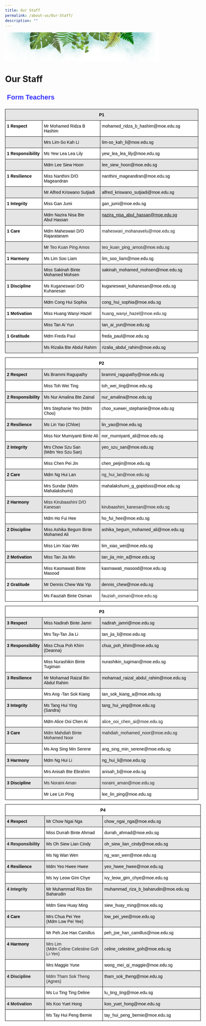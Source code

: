 ```yaml
---
title: Our Staff
permalink: /about-us/Our-Staff/
description: ""
---
```

![](/images/Banner.png)

# **Our Staff**

<style type="text/css">
.tg  {border-collapse:collapse;border-spacing:0;}
.tg td{border-color:black;border-style:solid;border-width:1px;font-family:Arial, sans-serif;font-size:14px;
  overflow:hidden;padding:10px 5px;word-break:normal;}
.tg th{border-color:black;border-style:solid;border-width:1px;font-family:Arial, sans-serif;font-size:14px;
  font-weight:normal;overflow:hidden;padding:10px 5px;word-break:normal;}
.tg .tg-x99i{border-color:#ffffff;color:#3531ff;font-size:22px;font-weight:bold;text-align:center;vertical-align:top}
</style>
<table class="tg">
<thead>
  <tr>
    <td class="tg-x99i">Form Teachers</td>
  </tr>
</thead>
</table>

<style type="text/css">
.tg  {border-collapse:collapse;border-spacing:0;}
.tg td{border-color:black;border-style:solid;border-width:1px;font-family:Arial, sans-serif;font-size:14px;
  overflow:hidden;padding:10px 5px;word-break:normal;}
.tg th{border-color:black;border-style:solid;border-width:1px;font-family:Arial, sans-serif;font-size:14px;
  font-weight:normal;overflow:hidden;padding:10px 5px;word-break:normal;}
.tg .tg-9678{background-color:#E5E5E5;text-align:left;vertical-align:top}
.tg .tg-u7p7{background-color:#E5E5E5;font-weight:bold;text-align:center;vertical-align:top}
.tg .tg-dgl5{background-color:#FFF;font-weight:bold;text-align:left;vertical-align:top}
.tg .tg-ktyi{background-color:#FFF;text-align:left;vertical-align:top}
.tg .tg-luk7{background-color:#E5E5E5;color:#1FA4A0;text-align:left;vertical-align:top}
</style>
<table class="tg" style="undefined;table-layout: fixed; width: 633px">
<colgroup>
<col style="width: 121px">
<col style="width: 191px">
<col style="width: 321px">
</colgroup>
<thead>
  <tr>
    <th class="tg-u7p7" colspan="3"><span style="color:black">P1</span></th>
  </tr>
</thead>
<tbody>
  <tr>
    <td class="tg-dgl5"><span style="color:black">1 Respect</span></td>
    <td class="tg-ktyi"><span style="color:black">Mr Mohamed Ridza B Hashim</span></td>
    <td class="tg-ktyi"><span style="font-weight:normal;color:black">mohamed_ridza_b_hashim@moe.edu.sg</span></td>
  </tr>
  <tr>
    <td class="tg-9678"><span style="color:black"> </span></td>
    <td class="tg-9678"><span style="color:black">Mrs Lim-So Kah Li</span></td>
    <td class="tg-9678"><span style="color:black">lim-so_kah_li@moe.edu.sg</span></td>
  </tr>
  <tr>
    <td class="tg-dgl5"><span style="color:black">1 Responsibility</span></td>
    <td class="tg-ktyi"><span style="color:black">Ms Yew Lea Lea Lily</span></td>
    <td class="tg-ktyi"><span style="color:black">yew_lea_lea_lily@moe.edu.sg</span></td>
  </tr>
  <tr>
    <td class="tg-9678"><span style="color:black"> </span></td>
    <td class="tg-9678"><span style="color:black">Mdm Lee Siew Hoon</span></td>
    <td class="tg-9678"><span style="color:black">lee_siew_hoon@moe.edu.sg</span></td>
  </tr>
  <tr>
    <td class="tg-dgl5"><span style="color:black">1 Resilience</span></td>
    <td class="tg-ktyi"><span style="color:black">Miss Nanthini D/O Mageandran</span></td>
    <td class="tg-ktyi"><span style="color:black">nanthini_mageandran@moe.edu.sg</span></td>
  </tr>
  <tr>
    <td class="tg-9678"><span style="color:black"> </span></td>
    <td class="tg-9678"><span style="color:black">Mr Alfred Kriswano Sutjiadi</span></td>
    <td class="tg-9678"><span style="color:black">alfred_kriswano_sutjiadi@moe.edu.sg</span></td>
  </tr>
  <tr>
    <td class="tg-dgl5"><span style="color:black">1 Integrity</span></td>
    <td class="tg-ktyi"><span style="color:black">Miss Gan Jumi</span></td>
    <td class="tg-ktyi"><span style="color:black">gan_jumi@moe.edu.sg</span></td>
  </tr>
  <tr>
    <td class="tg-9678"><span style="color:black"> </span></td>
    <td class="tg-9678"><span style="color:black">Mdm Nazira Nisa Bte</span><br><span style="color:black">Abul Hassan</span></td>
    <td class="tg-luk7"><a href="mailto:nazira_nisa_abul_hassan@moe.edu.sg"><span style="color:black">nazira_nisa_abul_hassan@moe.edu.sg</span></a></td>
  </tr>
  <tr>
    <td class="tg-dgl5"><span style="color:black">1 Care</span></td>
    <td class="tg-ktyi"><span style="color:black">Mdm Maheswari D/O</span><br><span style="color:black">Rajaratanam</span></td>
    <td class="tg-ktyi">maheswari_mohanavelu@moe.edu.sg</td>
  </tr>
  <tr>
    <td class="tg-9678"><span style="color:black"> </span></td>
    <td class="tg-9678"><span style="color:black">Mr </span>Teo Kuan Ping Amos</td>
    <td class="tg-9678">teo_kuan_ping_amos@moe.edu.sg </td>
  </tr>
  <tr>
    <td class="tg-dgl5"><span style="color:black">1 Harmony</span></td>
    <td class="tg-ktyi"><span style="color:black">Ms Lim Soo Liam</span></td>
    <td class="tg-ktyi"><span style="color:black">lim_soo_liam@moe.edu.sg</span></td>
  </tr>
  <tr>
    <td class="tg-9678"><span style="color:black">  </span></td>
    <td class="tg-9678"><span style="color:black">Miss Sakinah Binte Mohamed Mohsen</span></td>
    <td class="tg-9678"><span style="color:black">sakinah_mohamed_mohsen@moe.edu.sg</span></td>
  </tr>
  <tr>
    <td class="tg-dgl5"><span style="color:black">1 Discipline</span></td>
    <td class="tg-ktyi"><span style="color:black">Ms Kuganeswari D/O Kuhanesan</span></td>
    <td class="tg-ktyi"><span style="color:black">kuganeswari_kuhanesan@moe.edu.sg</span></td>
  </tr>
  <tr>
    <td class="tg-9678"><span style="color:black"> </span></td>
    <td class="tg-9678"><span style="color:black">Mdm Cong Hui Sophia</span></td>
    <td class="tg-9678"><span style="color:black">cong_hui_sophia@moe.edu.sg</span></td>
  </tr>
  <tr>
    <td class="tg-dgl5"><span style="color:black">1 Motivation</span></td>
    <td class="tg-ktyi"><span style="color:black">Miss Huang Wanyi Hazel</span></td>
    <td class="tg-ktyi">huang_wanyi_hazel@moe.edu.sg</td>
  </tr>
  <tr>
    <td class="tg-9678"><span style="color:black"> </span></td>
    <td class="tg-9678"><span style="color:black">Miss Tan Ai Yun</span></td>
    <td class="tg-9678"><span style="color:black">tan_ai_yun@moe.edu.sg</span></td>
  </tr>
  <tr>
    <td class="tg-dgl5"><span style="color:black">1 Gratitude</span></td>
    <td class="tg-ktyi"><span style="color:black">Mdm Freda Paul</span></td>
    <td class="tg-ktyi"><span style="color:black">freda_paul@moe.edu.sg</span></td>
  </tr>
  <tr>
    <td class="tg-9678"><span style="color:black"> </span></td>
    <td class="tg-9678"><span style="color:black">Ms Rizalia Bte Abdul Rahim</span></td>
    <td class="tg-9678"><span style="color:black">rizalia_abdul_rahim@moe.edu.sg</span></td>
  </tr>
</tbody>
</table>


<style type="text/css">
.tg  {border-collapse:collapse;border-spacing:0;}
.tg td{border-color:black;border-style:solid;border-width:1px;font-family:Arial, sans-serif;font-size:14px;
  overflow:hidden;padding:10px 5px;word-break:normal;}
.tg th{border-color:black;border-style:solid;border-width:1px;font-family:Arial, sans-serif;font-size:14px;
  font-weight:normal;overflow:hidden;padding:10px 5px;word-break:normal;}
.tg .tg-k9vs{background-color:#EEE;font-weight:bold;text-align:left;vertical-align:top}
.tg .tg-9678{background-color:#E5E5E5;text-align:left;vertical-align:top}
.tg .tg-9hzb{background-color:#FFF;font-weight:bold;text-align:center;vertical-align:top}
.tg .tg-mdf1{background-color:#E5E5E5;font-weight:bold;text-align:left;vertical-align:top}
.tg .tg-ktyi{background-color:#FFF;text-align:left;vertical-align:top}
</style>
<table class="tg" style="undefined;table-layout: fixed; width: 632px">
<colgroup>
<col style="width: 121px">
<col style="width: 190px">
<col style="width: 321px">
</colgroup>
<thead>
  <tr>
    <th class="tg-9hzb" colspan="3"><span style="color:black">P2</span></th>
  </tr>
</thead>
<tbody>
  <tr>
    <td class="tg-mdf1"><span style="color:black">2 Respect</span></td>
    <td class="tg-9678"><span style="color:black">Ms Brammi Ragupathy</span></td>
    <td class="tg-9678"><span style="color:black">brammi_ragupathy@moe.edu.sg</span></td>
  </tr>
  <tr>
    <td class="tg-ktyi"><span style="color:black"> </span></td>
    <td class="tg-ktyi"><span style="color:black">Miss Toh Wei Ting</span></td>
    <td class="tg-ktyi"><span style="color:black">toh_wei_ting@moe.edu.sg</span></td>
  </tr>
  <tr>
    <td class="tg-mdf1"><span style="color:black">2 Responsibility</span></td>
    <td class="tg-9678"><span style="color:black">Ms Nur Amalina Bte Zainal</span></td>
    <td class="tg-9678"><span style="color:black">nur_amalina@moe.edu.sg</span></td>
  </tr>
  <tr>
    <td class="tg-ktyi"><span style="color:black"> </span></td>
    <td class="tg-ktyi"><span style="color:black">Mrs Stephanie Yeo (Mdm Choo)</span></td>
    <td class="tg-ktyi"><span style="color:black">choo_xuewei_stephanie@moe.edu.sg</span></td>
  </tr>
  <tr>
    <td class="tg-mdf1"><span style="color:black">2 Resilience</span></td>
    <td class="tg-9678"><span style="color:black">Ms Lin Yao (Chloe)</span><br></td>
    <td class="tg-9678"><span style="color:black">lin_yao@moe.edu.sg</span></td>
  </tr>
  <tr>
    <td class="tg-ktyi"><span style="color:black"> </span></td>
    <td class="tg-ktyi"><span style="color:black">Miss Nor Murniyanti Binte Ali</span></td>
    <td class="tg-ktyi"><span style="color:black">nor_murniyanti_ali@moe.edu.sg</span></td>
  </tr>
  <tr>
    <td class="tg-mdf1"><span style="color:black">2 Integrity</span></td>
    <td class="tg-9678"><span style="color:black">Mrs Chow Szu San</span><br><span style="color:black">(Mdm Yeo Szu San)</span></td>
    <td class="tg-9678"><span style="color:black">yeo_szu_san@moe.edu.sg</span></td>
  </tr>
  <tr>
    <td class="tg-ktyi"><span style="color:black"> </span></td>
    <td class="tg-ktyi"><span style="color:black">Miss Chen Pei Jin</span></td>
    <td class="tg-ktyi"><span style="color:black">chen_peijin@moe.edu.sg</span></td>
  </tr>
  <tr>
    <td class="tg-mdf1"><span style="color:black">2 Care</span></td>
    <td class="tg-9678"><span style="color:black">Mdm Ng Hui Lan</span></td>
    <td class="tg-9678">ng_hui_lan@moe.edu.sg</td>
  </tr>
  <tr>
    <td class="tg-ktyi"><span style="color:black"> </span></td>
    <td class="tg-ktyi"><span style="color:black">Mrs Sundar (Mdm Mahalakshumi)</span></td>
    <td class="tg-ktyi"><span style="color:black">mahalakshumi_g_gopidoss@moe.edu.sg</span></td>
  </tr>
  <tr>
    <td class="tg-mdf1"><span style="color:black">2 Harmony</span></td>
    <td class="tg-9678">Miss Kirubaashini D/O Kanesan</td>
    <td class="tg-9678"><br>kirubaashini_kanesan@moe.edu.sg</td>
  </tr>
  <tr>
    <td class="tg-ktyi"><span style="color:black"> </span></td>
    <td class="tg-ktyi"><span style="color:black">Mdm Ho Fui Hee</span></td>
    <td class="tg-ktyi"><span style="color:black">ho_fui_hee@moe.edu.sg</span></td>
  </tr>
  <tr>
    <td class="tg-mdf1"><span style="color:black">2 Discipline</span></td>
    <td class="tg-9678"><span style="color:black">Miss Ashika Begum Binte Mohamed Ali</span></td>
    <td class="tg-9678"><span style="color:black">ashika_begum_mohamed_ali@moe.edu.sg</span></td>
  </tr>
  <tr>
    <td class="tg-ktyi"><span style="color:black"> </span></td>
    <td class="tg-ktyi"><span style="color:black">Miss Lim Xiao Wei</span></td>
    <td class="tg-ktyi"><span style="color:black">lim_xiao_wei@moe.edu.sg</span></td>
  </tr>
  <tr>
    <td class="tg-mdf1"><span style="color:black">2 Motivation</span></td>
    <td class="tg-9678"><span style="color:black">Miss Tan Jia Min</span></td>
    <td class="tg-9678"><span style="color:black">tan_jia_min_a@moe.edu.sg</span></td>
  </tr>
  <tr>
    <td class="tg-ktyi"><span style="color:black"> </span></td>
    <td class="tg-ktyi"><span style="color:black">Miss Kasmawati Binte Masood</span></td>
    <td class="tg-ktyi"><span style="color:black">kasmawati_masood@moe.edu.sg</span></td>
  </tr>
  <tr>
    <td class="tg-k9vs"><span style="color:black;background-color:#EEE">2 Gratitude</span></td>
    <td class="tg-9678"><span style="color:black">Mr Dennis Chew Wai Yip</span></td>
    <td class="tg-9678"><span style="color:black">dennis_chew@moe.edu.sg</span></td>
  </tr>
  <tr>
    <td class="tg-ktyi"></td>
    <td class="tg-ktyi"><span style="color:black">Ms Fauziah Binte Osman</span></td>
    <td class="tg-ktyi">fauziah_osman@moe.edu.sg</td>
  </tr>
</tbody>
</table>

<style type="text/css">
.tg  {border-collapse:collapse;border-spacing:0;}
.tg td{border-color:black;border-style:solid;border-width:1px;font-family:Arial, sans-serif;font-size:14px;
  overflow:hidden;padding:10px 5px;word-break:normal;}
.tg th{border-color:black;border-style:solid;border-width:1px;font-family:Arial, sans-serif;font-size:14px;
  font-weight:normal;overflow:hidden;padding:10px 5px;word-break:normal;}
.tg .tg-9678{background-color:#E5E5E5;text-align:left;vertical-align:top}
.tg .tg-9hzb{background-color:#FFF;font-weight:bold;text-align:center;vertical-align:top}
.tg .tg-mdf1{background-color:#E5E5E5;font-weight:bold;text-align:left;vertical-align:top}
.tg .tg-dgl5{background-color:#FFF;font-weight:bold;text-align:left;vertical-align:top}
.tg .tg-ktyi{background-color:#FFF;text-align:left;vertical-align:top}
</style>
<table class="tg" style="undefined;table-layout: fixed; width: 633px">
<colgroup>
<col style="width: 121px">
<col style="width: 191px">
<col style="width: 321px">
</colgroup>
<thead>
  <tr>
    <th class="tg-9hzb" colspan="3"><span style="color:black">P3    </span> <span style="color:black"> </span></th>
  </tr>
</thead>
<tbody>
  <tr>
    <td class="tg-mdf1"><span style="color:black">3 Respect</span></td>
    <td class="tg-9678"><span style="color:black">Miss Nadirah Binte Jamri</span><br></td>
    <td class="tg-9678"><span style="color:black">nadirah_jamri@moe.edu.sg</span></td>
  </tr>
  <tr>
    <td class="tg-dgl5"><span style="color:black"> </span></td>
    <td class="tg-ktyi"><span style="color:black">Mrs Tay-Tan Jia Li</span></td>
    <td class="tg-ktyi"><span style="font-weight:normal;color:black">tan_jia_li@moe.edu.sg</span></td>
  </tr>
  <tr>
    <td class="tg-mdf1"><span style="color:black">3 Responsibility</span></td>
    <td class="tg-9678"><span style="font-weight:normal;color:black">Miss Chua Poh Khim</span><br><span style="font-weight:normal;color:black">(Deanna)</span></td>
    <td class="tg-9678"><span style="color:black">chua_poh_khim@moe.edu.sg</span></td>
  </tr>
  <tr>
    <td class="tg-dgl5"><span style="color:black"> </span></td>
    <td class="tg-ktyi"><span style="color:black">Miss Nurashikin Binte Tugiman</span></td>
    <td class="tg-ktyi"><span style="font-weight:normal;color:black">nurashikin_tugiman@moe.edu.sg</span></td>
  </tr>
  <tr>
    <td class="tg-mdf1"><span style="color:black">3 Resilience</span></td>
    <td class="tg-9678"><span style="color:black">Mr Mohamad Raizal Bin Abdul Rahim</span></td>
    <td class="tg-9678"><span style="color:black">mohamad_raizal_abdul_rahim@moe.edu.sg</span></td>
  </tr>
  <tr>
    <td class="tg-dgl5"><span style="color:black"> </span></td>
    <td class="tg-ktyi"><span style="color:black">Mrs Ang -Tan Sok Kiang</span></td>
    <td class="tg-ktyi"><span style="font-weight:normal;color:black">tan_sok_kiang_a@moe.edu.sg</span></td>
  </tr>
  <tr>
    <td class="tg-mdf1"><span style="color:black">3 Integrity</span></td>
    <td class="tg-9678"><span style="color:black">Ms Tang Hui Ying</span><br><span style="color:black">(Sandra)</span></td>
    <td class="tg-9678"><span style="color:black">tang_hui_ying@moe.edu.sg</span></td>
  </tr>
  <tr>
    <td class="tg-dgl5"><span style="color:black"> </span></td>
    <td class="tg-ktyi"><span style="color:black">Mdm Alice Ooi Chen Ai</span><br></td>
    <td class="tg-ktyi">alice_ooi_chen_ai@moe.edu.sg</td>
  </tr>
  <tr>
    <td class="tg-mdf1"><span style="color:black">3 Care</span></td>
    <td class="tg-9678">Mdm Mahdiah Binte Mohamed Noor</td>
    <td class="tg-9678">mahdiah_mohamed_noor@moe.edu.sg<br></td>
  </tr>
  <tr>
    <td class="tg-dgl5"><span style="color:black"> </span></td>
    <td class="tg-ktyi"><span style="color:black">Ms Ang Sing Min Serene</span></td>
    <td class="tg-ktyi"><span style="font-weight:normal;color:black">ang_sing_min_serene@moe.edu.sg</span></td>
  </tr>
  <tr>
    <td class="tg-mdf1"><span style="color:black">3 Harmony</span></td>
    <td class="tg-9678"><span style="color:black">Mdm Ng Hui Li</span></td>
    <td class="tg-9678"><span style="color:black">ng_hui_li@moe.edu.sg</span></td>
  </tr>
  <tr>
    <td class="tg-dgl5"><span style="color:black"> </span></td>
    <td class="tg-ktyi"><span style="color:black">Mrs Anisah Bte Ebrahim</span></td>
    <td class="tg-ktyi"><span style="font-weight:normal;color:black">anisah_b@moe.edu.sg</span></td>
  </tr>
  <tr>
    <td class="tg-mdf1"><span style="color:black">3 Discipline</span></td>
    <td class="tg-9678">Ms Noraini Aman</td>
    <td class="tg-9678">noraini_aman@moe.edu.sg</td>
  </tr>
  <tr>
    <td class="tg-dgl5"><span style="color:black"> </span></td>
    <td class="tg-ktyi"><span style="color:black">Mr Lee Lin Ping</span></td>
    <td class="tg-ktyi"><span style="font-weight:normal;color:black">lee_lin_ping@moe.edu.sg</span></td>
  </tr>
</tbody>
</table>

<style type="text/css">
.tg  {border-collapse:collapse;border-spacing:0;}
.tg td{border-color:black;border-style:solid;border-width:1px;font-family:Arial, sans-serif;font-size:14px;
  overflow:hidden;padding:10px 5px;word-break:normal;}
.tg th{border-color:black;border-style:solid;border-width:1px;font-family:Arial, sans-serif;font-size:14px;
  font-weight:normal;overflow:hidden;padding:10px 5px;word-break:normal;}
.tg .tg-9678{background-color:#E5E5E5;text-align:left;vertical-align:top}
.tg .tg-9hzb{background-color:#FFF;font-weight:bold;text-align:center;vertical-align:top}
.tg .tg-mdf1{background-color:#E5E5E5;font-weight:bold;text-align:left;vertical-align:top}
.tg .tg-ktyi{background-color:#FFF;text-align:left;vertical-align:top}
</style>
<table class="tg" style="undefined;table-layout: fixed; width: 641px">
<colgroup>
<col style="width: 129px">
<col style="width: 191px">
<col style="width: 321px">
</colgroup>
<thead>
  <tr>
    <th class="tg-9hzb" colspan="3"><span style="color:black">P4     </span></th>
  </tr>
</thead>
<tbody>
  <tr>
    <td class="tg-mdf1"><span style="color:black">4 Respect</span></td>
    <td class="tg-9678"><span style="color:black">Mr Chow Ngai Nga</span></td>
    <td class="tg-9678"><span style="color:black">chow_ngai_nga@moe.edu.sg</span></td>
  </tr>
  <tr>
    <td class="tg-ktyi"><span style="color:black"> </span></td>
    <td class="tg-ktyi"><span style="color:black">Miss Durrah Binte Ahmad</span></td>
    <td class="tg-ktyi"><span style="color:black">durrah_ahmad@moe.edu.sg</span></td>
  </tr>
  <tr>
    <td class="tg-mdf1">4 Responsibility</td>
    <td class="tg-9678"><span style="color:black">Ms Oh Siew Lian Cindy</span></td>
    <td class="tg-9678"><span style="color:black">oh_siew_lian_cindy@moe.edu.sg</span></td>
  </tr>
  <tr>
    <td class="tg-ktyi"><span style="color:black"> </span></td>
    <td class="tg-ktyi"><span style="color:black">Ms Ng Wan Wen</span></td>
    <td class="tg-ktyi"><span style="color:black">ng_wan_wen@moe.edu.sg</span></td>
  </tr>
  <tr>
    <td class="tg-mdf1"><span style="color:black">4 Resilience</span></td>
    <td class="tg-9678"><span style="color:black">Mdm Yeo Hwee Hwee</span></td>
    <td class="tg-9678"><span style="color:black">yeo_hwee_hwee@moe.edu.sg</span></td>
  </tr>
  <tr>
    <td class="tg-ktyi"><span style="color:black"> </span></td>
    <td class="tg-ktyi"><span style="color:black">Ms Ivy Leow Gim Chye</span></td>
    <td class="tg-ktyi"><span style="color:black">ivy_leow_gim_chye@moe.edu.sg</span></td>
  </tr>
  <tr>
    <td class="tg-mdf1">4 Integrity</td>
    <td class="tg-9678"><span style="color:black">Mr Muhammad Riza Bin Baharudin</span></td>
    <td class="tg-9678"><span style="color:black">muhammad_riza_b_baharudin@moe.edu.sg</span></td>
  </tr>
  <tr>
    <td class="tg-ktyi"><span style="color:black"> </span></td>
    <td class="tg-ktyi"><span style="color:black">Mdm Siew Huay Ming</span></td>
    <td class="tg-ktyi"><span style="color:black">siew_huay_ming@moe.edu.sg</span></td>
  </tr>
  <tr>
    <td class="tg-mdf1"><span style="color:black">4 Care</span></td>
    <td class="tg-9678"><span style="color:black">Mrs Chua Pei Yee</span><br><span style="color:black">(Mdm Low Pei Yee)</span></td>
    <td class="tg-9678"><span style="color:black">low_pei_yee@moe.edu.sg</span></td>
  </tr>
  <tr>
    <td class="tg-ktyi"><span style="color:black"> </span></td>
    <td class="tg-ktyi"><span style="color:black">Mr Peh Joe Han Camillus</span></td>
    <td class="tg-ktyi"><span style="color:black">peh_joe_han_camillus@moe.edu.sg</span></td>
  </tr>
  <tr>
    <td class="tg-mdf1"><span style="color:black">4 Harmony</span></td>
    <td class="tg-9678">Mrs Lim<br>(Mdm Celine Celestine Goh Li-Yen)</td>
    <td class="tg-9678"><br><span style="color:black">celine_celestine_goh@moe.edu.sg</span></td>
  </tr>
  <tr>
    <td class="tg-ktyi"><span style="color:black"> </span></td>
    <td class="tg-ktyi"><span style="color:black">Mrs Maggie Yune</span></td>
    <td class="tg-ktyi"><span style="color:black">wong_mei_qi_maggie@moe.edu.sg</span></td>
  </tr>
  <tr>
    <td class="tg-mdf1">4 Discipline</td>
    <td class="tg-9678">Mdm Tham Sok Theng<br>(Agnes)</td>
    <td class="tg-9678"><span style="color:black">tham_sok_theng@moe.edu.sg</span></td>
  </tr>
  <tr>
    <td class="tg-ktyi"><span style="color:black"> </span></td>
    <td class="tg-ktyi"><span style="color:black">Ms Lu Ting Ting Deline</span></td>
    <td class="tg-ktyi"><span style="color:black">lu_ting_ting@moe.edu.sg</span></td>
  </tr>
  <tr>
    <td class="tg-mdf1">4 Motivation</td>
    <td class="tg-9678"><span style="color:black">Ms Koo Yuet Hong</span></td>
    <td class="tg-9678"><span style="color:black">koo_yuet_hong@moe.edu.sg</span></td>
  </tr>
  <tr>
    <td class="tg-ktyi"><span style="color:black"> </span></td>
    <td class="tg-ktyi"><span style="color:black">Ms Tay Hui Peng Bernie</span></td>
    <td class="tg-ktyi"><span style="color:black">tay_hui_peng_bernie@moe.edu.sg</span></td>
  </tr>
</tbody>
</table>